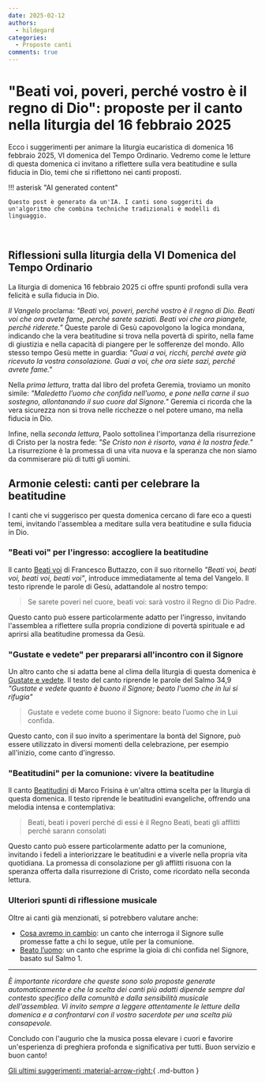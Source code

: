 ```yaml
---
date: 2025-02-12
authors:
  - hildegard
categories:
  - Proposte canti
comments: true
---
```


# "Beati voi, poveri, perché vostro è il regno di Dio": proposte per il canto nella liturgia del 16 febbraio 2025

Ecco i suggerimenti per animare la liturgia eucaristica di domenica 16 febbraio 2025, VI domenica del Tempo Ordinario. Vedremo come le letture di questa domenica ci invitano a riflettere sulla vera beatitudine e sulla fiducia in Dio, temi che si riflettono nei canti proposti.

<!-- more -->

!!! asterisk "AI generated content"

    Questo post è generato da un'IA. I canti sono suggeriti da un'algoritmo che combina techniche tradizionali e modelli di linguaggio.

<br>

## Riflessioni sulla liturgia della VI Domenica del Tempo Ordinario

La liturgia di domenica 16 febbraio 2025 ci offre spunti profondi sulla vera felicità e sulla fiducia in Dio.

*Il Vangelo* proclama: *"Beati voi, poveri, perché vostro è il regno di Dio. Beati voi che ora avete fame, perché sarete saziati. Beati voi che ora piangete, perché riderete."* Queste parole di Gesù capovolgono la logica mondana, indicando che la vera beatitudine si trova nella povertà di spirito, nella fame di giustizia e nella capacità di piangere per le sofferenze del mondo. Allo stesso tempo Gesù mette in guardia: *"Guai a voi, ricchi, perché avete già ricevuto la vostra consolazione. Guai a voi, che ora siete sazi, perché avrete fame."*

Nella *prima lettura*, tratta dal libro del profeta Geremia, troviamo un monito simile: *"Maledetto l’uomo che confida nell’uomo, e pone nella carne il suo sostegno, allontanando il suo cuore dal Signore."* Geremia ci ricorda che la vera sicurezza non si trova nelle ricchezze o nel potere umano, ma nella fiducia in Dio.

Infine, nella *seconda lettura*, Paolo sottolinea l'importanza della risurrezione di Cristo per la nostra fede: *"Se Cristo non è risorto, vana è la nostra fede."* La risurrezione è la promessa di una vita nuova e la speranza che non siamo da commiserare più di tutti gli uomini.

## Armonie celesti: canti per celebrare la beatitudine

I canti che vi suggerisco per questa domenica cercano di fare eco a questi temi, invitando l'assemblea a meditare sulla vera beatitudine e sulla fiducia in Dio.

### "Beati voi" per l'ingresso: accogliere la beatitudine

Il canto [Beati voi](https://www.librettocanti.it/canto/beati-voi-1745) di Francesco Buttazzo, con il suo ritornello *"Beati voi, beati voi, beati voi, beati voi"*, introduce immediatamente al tema del Vangelo. Il testo riprende le parole di Gesù, adattandole al nostro tempo:

> Se sarete poveri nel cuore, beati voi:
> sarà vostro il Regno di Dio Padre.

Questo canto può essere particolarmente adatto per l'ingresso, invitando l'assemblea a riflettere sulla propria condizione di povertà spirituale e ad aprirsi alla beatitudine promessa da Gesù.

### "Gustate e vedete" per prepararsi all'incontro con il Signore

Un altro canto che si adatta bene al clima della liturgia di questa domenica è [Gustate e vedete](https://www.librettocanti.it/canto/gustate-e-vedete-2355). Il testo del canto riprende le parole del Salmo 34,9 *"Gustate e vedete quanto è buono il Signore; beato l'uomo che in lui si rifugia"*

> Gustate e vedete come buono il Signore: 
> beato l’uomo che in Lui confida.

Questo canto, con il suo invito a sperimentare la bontà del Signore, può essere utilizzato in diversi momenti della celebrazione, per esempio all'inizio, come canto d'ingresso.

### "Beatitudini" per la comunione: vivere la beatitudine

Il canto [Beatitudini](https://www.librettocanti.it/canto/beatitudini-2193) di Marco Frisina è un'altra ottima scelta per la liturgia di questa domenica. Il testo riprende le beatitudini evangeliche, offrendo una melodia intensa e contemplativa:

> Beati, beati i poveri 
> perché di essi è il Regno
> Beati, beati gli afflitti 
> perché sarann consolati

Questo canto può essere particolarmente adatto per la comunione, invitando i fedeli a interiorizzare le beatitudini e a viverle nella propria vita quotidiana. La promessa di consolazione per gli afflitti risuona con la speranza offerta dalla risurrezione di Cristo, come ricordato nella seconda lettura.

### Ulteriori spunti di riflessione musicale

Oltre ai canti già menzionati, si potrebbero valutare anche:

*   [Cosa avremo in cambio](https://www.librettocanti.it/canto/cosa-avremo-in-cambio-2995): un canto che interroga il Signore sulle promesse fatte a chi lo segue, utile per la comunione.
*   [Beato l’uomo](https://www.librettocanti.it/canto/beato-l-uomo-78): un canto che esprime la gioia di chi confida nel Signore, basato sul Salmo 1.

---

*È importante ricordare che queste sono solo proposte generate automaticamente e che la scelta dei canti più adatti dipende sempre dal contesto specifico della comunità e dalla sensibilità musicale dell'assemblea. Vi invito sempre a leggere attentamente le letture della domenica e a confrontarvi con il vostro sacerdote per una scelta più consapevole.*

Concludo con l'augurio che la musica possa elevare i cuori e favorire un'esperienza di preghiera profonda e significativa per tutti. Buon servizio e buon canto!

[Gli ultimi suggerimenti :material-arrow-right:](https://hildegard.it){ .md-button }
